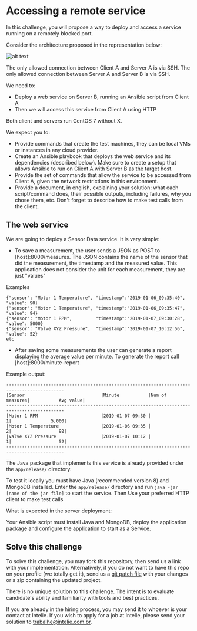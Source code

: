 # Accessing a remote service

In this challenge, you will propose a way to deploy and access a service running on a remotely blocked port.

Consider the architecture proposed in the representation below:
 
![alt text](https://github.com/intelie/challenge-remote-access/raw/master/example%20network%20infrastructure.png "Example network infrastructure")

The only allowed connection between Client A and Server A is via SSH.
The only allowed connection between Server A and Server B is via SSH.

We need to:

- Deploy a web service on Server B, running an Ansible script from Client A
- Then we will access this service from Client A using HTTP

Both client and servers run CentOS 7 without X.

We expect you to:
* Provide commands that create the test machines, they can be local VMs or instances in any cloud provider.
* Create an Ansible playbook that deploys the web service and its dependencies (described below). Make sure to create a setup that allows Ansible to run on Client A with Server B as the target host.
* Provide the set of commands that allow the service to be accessed from Client A, given the network restrictions in this environment.
* Provide a document, in english, explaining your solution: what each script/command does, their possible outputs, including failures, why you chose them, etc. Don't forget to describe how to make test calls from the client.

## The web service

We are going to deploy a Sensor Data service. It is very simple:

- To save a measurement, the user sends a JSON as POST to [host]:8000/measures. The JSON contains the name of the sensor that did the measurement, the timestamp and the measured value. This application does not consider the unit for each measurement, they are just "values"

Examples
```
{"sensor": "Motor 1 Temperature", "timestamp":"2019-01-06_09:35:40", "value": 90}
{"sensor": "Motor 1 Temperature", "timestamp":"2019-01-06_09:35:47", "value": 94}
{"sensor": "Motor 1 RPM",         "timestamp":"2019-01-07_09:30:28", "value": 5000}
{"sensor": "Valve XYZ Pressure",  "timestamp":"2019-01-07_10:12:56", "value": 52}
etc
```

- After saving some measurements the user can generate a report displaying the average value per minute. To generate the report call [host]:8000/minute-report

Example output:
```
--------------------------------------------------------------------------------------------
|Sensor                             |Minute           |Num of measures|           Avg value|
--------------------------------------------------------------------------------------------
|Motor 1 RPM                        |2019-01-07 09:30 |              1|               5,000|
|Motor 1 Temperature                |2019-01-06 09:35 |              2|                  92|
|Valve XYZ Pressure                 |2019-01-07 10:12 |              1|                  52|
--------------------------------------------------------------------------------------------
```

The Java package that implements this service is already provided under the `app/release/` directory.

To test it locally you must have Java (recommended version 8) and MongoDB installed. Enter the `app/release/` directory and run `java -jar [name of the jar file]` to start the service. Then Use your preferred HTTP client to make test calls

What is expected in the server deployment:

Your Ansible script must install Java and MongoDB, deploy the application package and configure the application to start as a Service.


## Solve this challenge

To solve this challenge, you may fork this repository, then 
send us a link with your implementation. Alternatively, if you do not want to have this repo on
your profile (we totally get it), send us a 
[git patch file](https://www.devroom.io/2009/10/26/how-to-create-and-apply-a-patch-with-git/) 
with your changes or a zip containing the updated project.

There is no unique solution to this challenge. The intent is to evaluate candidate's ability and familiarity with tools and best practices.

If you are already in the hiring process, you may send it to 
 whoever is your contact at Intelie. If you wish to apply for a job at 
 Intelie, please send your solution to [trabalhe@intelie.com.br](mailto:trabalhe@intelie.com.br).
